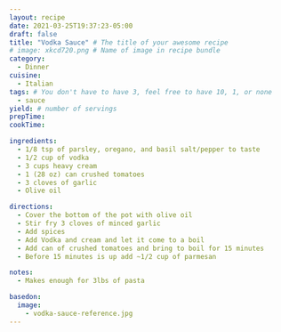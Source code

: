 ```yaml
---
layout: recipe
date: 2021-03-25T19:37:23-05:00
draft: false
title: "Vodka Sauce" # The title of your awesome recipe
# image: xkcd720.png # Name of image in recipe bundle
category:
  - Dinner
cuisine:
  - Italian
tags: # You don't have to have 3, feel free to have 10, 1, or none
  - sauce
yield: # number of servings
prepTime:
cookTime:

ingredients:
  - 1/8 tsp of parsley, oregano, and basil salt/pepper to taste
  - 1/2 cup of vodka
  - 3 cups heavy cream
  - 1 (28 oz) can crushed tomatoes
  - 3 cloves of garlic
  - Olive oil

directions:
  - Cover the bottom of the pot with olive oil
  - Stir fry 3 cloves of minced garlic
  - Add spices
  - Add Vodka and cream and let it come to a boil
  - Add can of crushed tomatoes and bring to boil for 15 minutes
  - Before 15 minutes is up add ~1/2 cup of parmesan

notes:
  - Makes enough for 3lbs of pasta

basedon:
  image: 
    - vodka-sauce-reference.jpg
---
```


